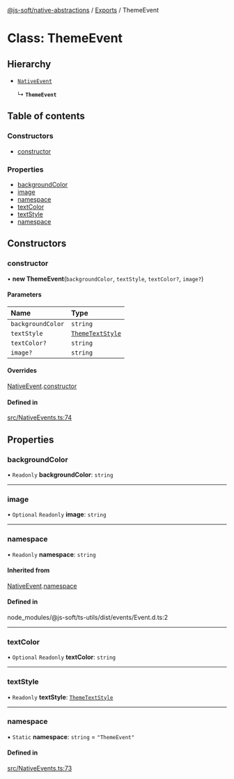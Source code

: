 [@js-soft/native-abstractions](../README.md) / [Exports](../modules.md) / ThemeEvent

# Class: ThemeEvent

## Hierarchy

- [`NativeEvent`](NativeEvent.md)

  ↳ **`ThemeEvent`**

## Table of contents

### Constructors

- [constructor](ThemeEvent.md#constructor)

### Properties

- [backgroundColor](ThemeEvent.md#backgroundcolor)
- [image](ThemeEvent.md#image)
- [namespace](ThemeEvent.md#namespace)
- [textColor](ThemeEvent.md#textcolor)
- [textStyle](ThemeEvent.md#textstyle)
- [namespace](ThemeEvent.md#namespace)

## Constructors

### constructor

• **new ThemeEvent**(`backgroundColor`, `textStyle`, `textColor?`, `image?`)

#### Parameters

| Name | Type |
| :------ | :------ |
| `backgroundColor` | `string` |
| `textStyle` | [`ThemeTextStyle`](../enums/ThemeTextStyle.md) |
| `textColor?` | `string` |
| `image?` | `string` |

#### Overrides

[NativeEvent](NativeEvent.md).[constructor](NativeEvent.md#constructor)

#### Defined in

[src/NativeEvents.ts:74](https://github.com/js-soft/ts-native-access/blob/c428889/packages/abstractions/src/NativeEvents.ts#L74)

## Properties

### backgroundColor

• `Readonly` **backgroundColor**: `string`

___

### image

• `Optional` `Readonly` **image**: `string`

___

### namespace

• `Readonly` **namespace**: `string`

#### Inherited from

[NativeEvent](NativeEvent.md).[namespace](NativeEvent.md#namespace)

#### Defined in

node_modules/@js-soft/ts-utils/dist/events/Event.d.ts:2

___

### textColor

• `Optional` `Readonly` **textColor**: `string`

___

### textStyle

• `Readonly` **textStyle**: [`ThemeTextStyle`](../enums/ThemeTextStyle.md)

___

### namespace

▪ `Static` **namespace**: `string` = `"ThemeEvent"`

#### Defined in

[src/NativeEvents.ts:73](https://github.com/js-soft/ts-native-access/blob/c428889/packages/abstractions/src/NativeEvents.ts#L73)
